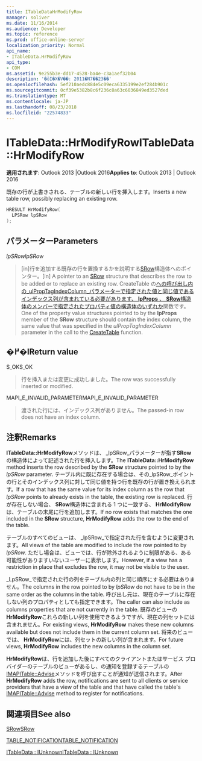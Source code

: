 ```yaml
---
title: ITableDataHrModifyRow
manager: soliver
ms.date: 11/16/2014
ms.audience: Developer
ms.topic: reference
ms.prod: office-online-server
localization_priority: Normal
api_name:
- ITableData.HrModifyRow
api_type:
- COM
ms.assetid: 9e255b3e-dd17-4528-ba4e-c3a1aef32b04
description: '�ŏI�X�V��: 2011�N7��23��'
ms.openlocfilehash: 5ef210aedc884e5c09eca6335199e2ef284b901c
ms.sourcegitcommit: 0cf39e5382b8c6f236c8a63c6036849ed3527ded
ms.translationtype: MT
ms.contentlocale: ja-JP
ms.lasthandoff: 08/23/2018
ms.locfileid: "22574833"
---
```

# <a name="itabledatahrmodifyrow"></a><span data-ttu-id="b37b3-103">ITableData::HrModifyRow</span><span class="sxs-lookup"><span data-stu-id="b37b3-103">ITableData::HrModifyRow</span></span>

  
  
<span data-ttu-id="b37b3-104">**適用されます**: Outlook 2013 |Outlook 2016</span><span class="sxs-lookup"><span data-stu-id="b37b3-104">**Applies to**: Outlook 2013 | Outlook 2016</span></span> 
  
<span data-ttu-id="b37b3-105">既存の行が上書きされる、テーブルの新しい行を挿入します。</span><span class="sxs-lookup"><span data-stu-id="b37b3-105">Inserts a new table row, possibly replacing an existing row.</span></span>
  
```cpp
HRESULT HrModifyRow(
  LPSRow lpSRow
);
```

## <a name="parameters"></a><span data-ttu-id="b37b3-106">パラメーター</span><span class="sxs-lookup"><span data-stu-id="b37b3-106">Parameters</span></span>

 <span data-ttu-id="b37b3-107">_lpSRow_</span><span class="sxs-lookup"><span data-stu-id="b37b3-107">_lpSRow_</span></span>
  
> <span data-ttu-id="b37b3-108">[in]行を追加する既存の行を置換するかを説明する[SRow](srow.md)構造体へのポインター。</span><span class="sxs-lookup"><span data-stu-id="b37b3-108">[in] A pointer to an [SRow](srow.md) structure that describes the row to be added or to replace an existing row.</span></span> <span data-ttu-id="b37b3-109">CreateTable の[への呼び出し内の_ulPropTagIndexColumn_パラメーターで指定された値と同じ値であるインデックス列が含まれている必要があります、 **lpProps** 、 **SRow**構造体のメンバーで指定されたプロパティ値の構造体のいずれか](createtable.md)関数です。</span><span class="sxs-lookup"><span data-stu-id="b37b3-109">One of the property value structures pointed to by the **lpProps** member of the **SRow** structure should contain the index column, the same value that was specified in the  _ulPropTagIndexColumn_ parameter in the call to the [CreateTable](createtable.md) function.</span></span> 
    
## <a name="return-value"></a><span data-ttu-id="b37b3-110">�߂�l</span><span class="sxs-lookup"><span data-stu-id="b37b3-110">Return value</span></span>

<span data-ttu-id="b37b3-111">S_OK</span><span class="sxs-lookup"><span data-stu-id="b37b3-111">S_OK</span></span> 
  
> <span data-ttu-id="b37b3-112">行を挿入または変更に成功しました。</span><span class="sxs-lookup"><span data-stu-id="b37b3-112">The row was successfully inserted or modified.</span></span>
    
<span data-ttu-id="b37b3-113">MAPI_E_INVALID_PARAMETER</span><span class="sxs-lookup"><span data-stu-id="b37b3-113">MAPI_E_INVALID_PARAMETER</span></span> 
  
> <span data-ttu-id="b37b3-114">渡された行には、インデックス列がありません。</span><span class="sxs-lookup"><span data-stu-id="b37b3-114">The passed-in row does not have an index column.</span></span>
    
## <a name="remarks"></a><span data-ttu-id="b37b3-115">注釈</span><span class="sxs-lookup"><span data-stu-id="b37b3-115">Remarks</span></span>

<span data-ttu-id="b37b3-116">**ITableData::HrModifyRow**メソッドは、 _lpSRow_パラメーターが指す**SRow**の構造体によって記述された行を挿入します。</span><span class="sxs-lookup"><span data-stu-id="b37b3-116">The **ITableData::HrModifyRow** method inserts the row described by the **SRow** structure pointed to by the  _lpSRow_ parameter.</span></span> <span data-ttu-id="b37b3-117">テーブル内に既に存在する場合は、その_lpSRow_ポイントの行とそのインデックス列に対して同じ値を持つ行を既存の行が置き換えられます。</span><span class="sxs-lookup"><span data-stu-id="b37b3-117">If a row that has the same value for its index column as the row that  _lpSRow_ points to already exists in the table, the existing row is replaced.</span></span> <span data-ttu-id="b37b3-118">行が存在しない場合、 **SRow**構造体に含まれる 1 つに一致する、 **HrModifyRow**は、テーブルの末尾に行を追加します。</span><span class="sxs-lookup"><span data-stu-id="b37b3-118">If no row exists that matches the one included in the **SRow** structure, **HrModifyRow** adds the row to the end of the table.</span></span> 
  
<span data-ttu-id="b37b3-119">テーブルのすべてのビューは、 _lpSRow_で指定された行を含むように変更されます。</span><span class="sxs-lookup"><span data-stu-id="b37b3-119">All views of the table are modified to include the row pointed to by  _lpSRow_.</span></span> <span data-ttu-id="b37b3-120">ただし場合は、ビューでは、行が除外されるように制限がある、ある可能性がありますいないユーザーに表示します。</span><span class="sxs-lookup"><span data-stu-id="b37b3-120">However, if a view has a restriction in place that excludes the row, it may not be visible to the user.</span></span> 
  
<span data-ttu-id="b37b3-121">_LpSRow_で指定された行の列をテーブル内の列と同じ順序にする必要はありません。</span><span class="sxs-lookup"><span data-stu-id="b37b3-121">The columns in the row pointed to by  _lpSRow_ do not have to be in the same order as the columns in the table.</span></span> <span data-ttu-id="b37b3-122">呼び出し元は、現在のテーブルに存在しない列のプロパティとしても指定できます。</span><span class="sxs-lookup"><span data-stu-id="b37b3-122">The caller can also include as columns properties that are not currently in the table.</span></span> <span data-ttu-id="b37b3-123">既存のビューの**HrModifyRow**これらの新しい列を使用できるようですが、現在の列セットには含まれません。</span><span class="sxs-lookup"><span data-stu-id="b37b3-123">For existing views, **HrModifyRow** makes these new columns available but does not include them in the current column set.</span></span> <span data-ttu-id="b37b3-124">将来のビューでは、 **HrModifyRow**には、列セットの新しい列が含まれます。</span><span class="sxs-lookup"><span data-stu-id="b37b3-124">For future views, **HrModifyRow** includes the new columns in the column set.</span></span> 
  
<span data-ttu-id="b37b3-125">**HrModifyRow**は、行を追加した後にすべてのクライアントまたはサービス プロバイダーのテーブルのビューがあるし、の通知を登録するテーブルの[IMAPITable::Advise](imapitable-advise.md)メソッドを呼び出すことが通知が送信されます。</span><span class="sxs-lookup"><span data-stu-id="b37b3-125">After **HrModifyRow** adds the row, notifications are sent to all clients or service providers that have a view of the table and that have called the table's [IMAPITable::Advise](imapitable-advise.md) method to register for notifications.</span></span> 
  
## <a name="see-also"></a><span data-ttu-id="b37b3-126">関連項目</span><span class="sxs-lookup"><span data-stu-id="b37b3-126">See also</span></span>



[<span data-ttu-id="b37b3-127">SRow</span><span class="sxs-lookup"><span data-stu-id="b37b3-127">SRow</span></span>](srow.md)
  
[<span data-ttu-id="b37b3-128">TABLE_NOTIFICATION</span><span class="sxs-lookup"><span data-stu-id="b37b3-128">TABLE_NOTIFICATION</span></span>](table_notification.md)
  
[<span data-ttu-id="b37b3-129">ITableData : IUnknown</span><span class="sxs-lookup"><span data-stu-id="b37b3-129">ITableData : IUnknown</span></span>](itabledataiunknown.md)

